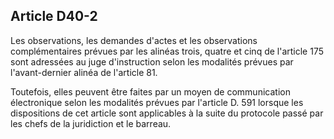 Article D40-2
----
Les observations, les demandes d'actes et les observations complémentaires
prévues par les alinéas trois, quatre et cinq de l'article 175 sont adressées au
juge d'instruction selon les modalités prévues par l'avant-dernier alinéa de
l'article 81.

Toutefois, elles peuvent être faites par un moyen de communication électronique
selon les modalités prévues par l'article D. 591 lorsque les dispositions de cet
article sont applicables à la suite du protocole passé par les chefs de la
juridiction et le barreau.
